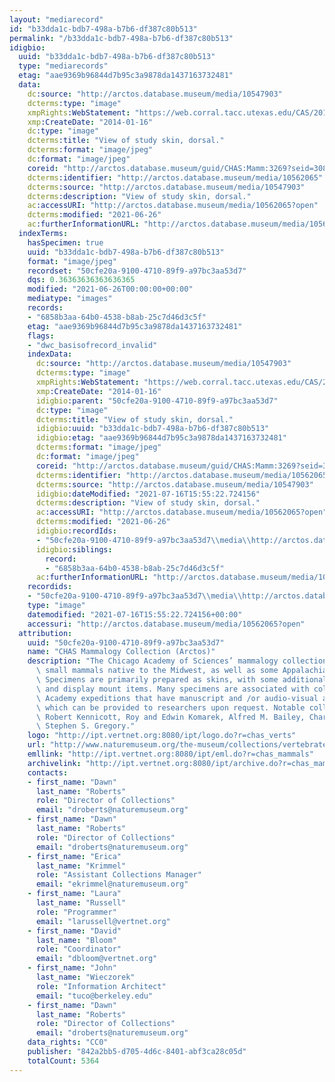 ```yaml
---
layout: "mediarecord"
id: "b33dda1c-bdb7-498a-b7b6-df387c80b513"
permalink: "/b33dda1c-bdb7-498a-b7b6-df387c80b513"
idigbio:
  uuid: "b33dda1c-bdb7-498a-b7b6-df387c80b513"
  type: "mediarecords"
  etag: "aae9369b96844d7b95c3a9878da1437163732481"
  data:
    dc:source: "http://arctos.database.museum/media/10547903"
    dcterms:type: "image"
    xmpRights:WebStatement: "https://web.corral.tacc.utexas.edu/CAS/20161217-02/jpg/chas_mamm_3269.2.jpg"
    xmp:CreateDate: "2014-01-16"
    dc:type: "image"
    dcterms:title: "View of study skin, dorsal."
    dcterms:format: "image/jpeg"
    dc:format: "image/jpeg"
    coreid: "http://arctos.database.museum/guid/CHAS:Mamm:3269?seid=3087498"
    dcterms:identifier: "http://arctos.database.museum/media/10562065"
    dcterms:source: "http://arctos.database.museum/media/10547903"
    dcterms:description: "View of study skin, dorsal."
    ac:accessURI: "http://arctos.database.museum/media/10562065?open"
    dcterms:modified: "2021-06-26"
    ac:furtherInformationURL: "http://arctos.database.museum/media/10562065"
  indexTerms:
    hasSpecimen: true
    uuid: "b33dda1c-bdb7-498a-b7b6-df387c80b513"
    format: "image/jpeg"
    recordset: "50cfe20a-9100-4710-89f9-a97bc3aa53d7"
    dqs: 0.36363636363636365
    modified: "2021-06-26T00:00:00+00:00"
    mediatype: "images"
    records:
    - "6858b3aa-64b0-4538-b8ab-25c7d46d3c5f"
    etag: "aae9369b96844d7b95c3a9878da1437163732481"
    flags:
    - "dwc_basisofrecord_invalid"
    indexData:
      dc:source: "http://arctos.database.museum/media/10547903"
      dcterms:type: "image"
      xmpRights:WebStatement: "https://web.corral.tacc.utexas.edu/CAS/20161217-02/jpg/chas_mamm_3269.2.jpg"
      xmp:CreateDate: "2014-01-16"
      idigbio:parent: "50cfe20a-9100-4710-89f9-a97bc3aa53d7"
      dc:type: "image"
      dcterms:title: "View of study skin, dorsal."
      idigbio:uuid: "b33dda1c-bdb7-498a-b7b6-df387c80b513"
      idigbio:etag: "aae9369b96844d7b95c3a9878da1437163732481"
      dcterms:format: "image/jpeg"
      dc:format: "image/jpeg"
      coreid: "http://arctos.database.museum/guid/CHAS:Mamm:3269?seid=3087498"
      dcterms:identifier: "http://arctos.database.museum/media/10562065"
      dcterms:source: "http://arctos.database.museum/media/10547903"
      idigbio:dateModified: "2021-07-16T15:55:22.724156"
      dcterms:description: "View of study skin, dorsal."
      ac:accessURI: "http://arctos.database.museum/media/10562065?open"
      dcterms:modified: "2021-06-26"
      idigbio:recordIds:
      - "50cfe20a-9100-4710-89f9-a97bc3aa53d7\\media\\http://arctos.database.museum/media/10562065"
      idigbio:siblings:
        record:
        - "6858b3aa-64b0-4538-b8ab-25c7d46d3c5f"
      ac:furtherInformationURL: "http://arctos.database.museum/media/10562065"
    recordids:
    - "50cfe20a-9100-4710-89f9-a97bc3aa53d7\\media\\http://arctos.database.museum/media/10562065"
    type: "image"
    datemodified: "2021-07-16T15:55:22.724156+00:00"
    accessuri: "http://arctos.database.museum/media/10562065?open"
  attribution:
    uuid: "50cfe20a-9100-4710-89f9-a97bc3aa53d7"
    name: "CHAS Mammalogy Collection (Arctos)"
    description: "The Chicago Academy of Sciences’ mammalogy collection contains mostly\
      \ small mammals native to the Midwest, as well as some Appalachian species.\
      \ Specimens are primarily prepared as skins, with some additional osteological\
      \ and display mount items. Many specimens are associated with collectors or\
      \ Academy expeditions that have manuscript and /or audio-visual archival material,\
      \ which can be provided to researchers upon request. Notable collectors include\
      \ Robert Kennicott, Roy and Edwin Komarek, Alfred M. Bailey, Charles D. Brower,\
      \ Stephen S. Gregory."
    logo: "http://ipt.vertnet.org:8080/ipt/logo.do?r=chas_verts"
    url: "http://www.naturemuseum.org/the-museum/collections/vertebrates"
    emllink: "http://ipt.vertnet.org:8080/ipt/eml.do?r=chas_mammals"
    archivelink: "http://ipt.vertnet.org:8080/ipt/archive.do?r=chas_mammals"
    contacts:
    - first_name: "Dawn"
      last_name: "Roberts"
      role: "Director of Collections"
      email: "droberts@naturemuseum.org"
    - first_name: "Dawn"
      last_name: "Roberts"
      role: "Director of Collections"
      email: "droberts@naturemuseum.org"
    - first_name: "Erica"
      last_name: "Krimmel"
      role: "Assistant Collections Manager"
      email: "ekrimmel@naturemuseum.org"
    - first_name: "Laura"
      last_name: "Russell"
      role: "Programmer"
      email: "larussell@vertnet.org"
    - first_name: "David"
      last_name: "Bloom"
      role: "Coordinator"
      email: "dbloom@vertnet.org"
    - first_name: "John"
      last_name: "Wieczorek"
      role: "Information Architect"
      email: "tuco@berkeley.edu"
    - first_name: "Dawn"
      last_name: "Roberts"
      role: "Director of Collections"
      email: "droberts@naturemuseum.org"
    data_rights: "CC0"
    publisher: "842a2bb5-d705-4d6c-8401-abf3ca28c05d"
    totalCount: 5364
---
```

